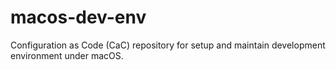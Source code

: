 # macos-dev-env
Configuration as Code (CaC) repository for setup and maintain development environment under macOS.
